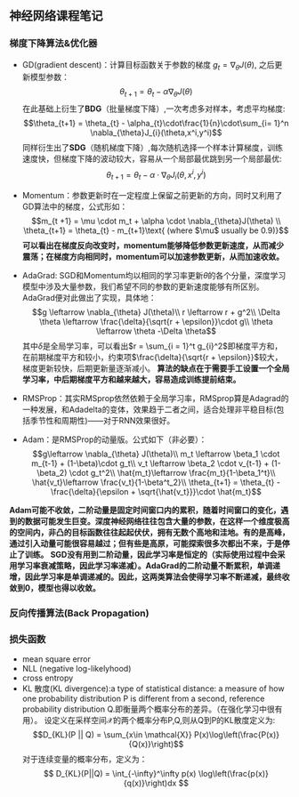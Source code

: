 ## 神经网络课程笔记
### 梯度下降算法&优化器
- GD(gradient descent)：计算目标函数关于参数的梯度 $g_t = \nabla_{\theta}J(\theta)$, 之后更新模型参数：$$\theta_{t +1} = \theta_{t} - \alpha \nabla_{\theta}J(\theta)$$在此基础上衍生了**BDG**（批量梯度下降）,一次考虑多对样本，考虑平均梯度:$$\theta_{t+1} = \theta_{t} - \alpha_{t}\cdot\frac{1}{n}\cdot\sum_{i= 1}^n \nabla_{\theta}J_{i}(\theta,x^i,y^i)$$同样衍生出了**SDG**（随机梯度下降）,每次随机选择一个样本计算梯度，训练速度快，但梯度下降的波动较大，容易从一个局部最优跳到另一个局部最优:$$\theta_{t+1} = \theta_{t} - \alpha\cdot \nabla_{\theta}J_{i}(\theta,x^i,y^i)$$

- Momentum：参数更新时在一定程度上保留之前更新的方向，同时又利用了GD算法中的梯度，公式形如：
  $$m_{t +1} = \mu \cdot m_t + \alpha \cdot \nabla_{\theta}J(\theta) \\ 
  \theta_{t+1} = \theta_{t} - m_{t+1}\text{ (where $\mu$ usually be 0.9)}$$**可以看出在梯度反向改变时，momentum能够降低参数更新速度，从而减少震荡；在梯度方向相同时，momentum可以加速参数更新，从而加速收敛。**

- AdaGrad: SGD和Momentum均以相同的学习率更新$\theta$的各个分量，深度学习模型中涉及大量参数，我们希望不同的参数的更新速度能够有所区别。AdaGrad便对此做出了实现，具体地：
  $$g \leftarrow \nabla_{\theta} J(\theta)\\
  r \leftarrow r + g^2\\
  \Delta \theta \leftarrow \frac{\delta}{\sqrt{r + \epsilon}}\cdot g\\
  \theta \leftarrow \theta -\Delta \theta$$其中$\delta$是全局学习率，可以看出$r = \sum_{i = 1}^t g_{i}^2$即梯度平方和，在前期梯度平方和较小，约束项$\frac{\delta}{\sqrt{r + \epsilon}}$较大，梯度更新较快，后期更新量逐渐减小。
  **算法的缺点在于需要手工设置一个全局学习率，中后期梯度平方和越来越大，容易造成训练提前结束。**

- RMSProp：其实RMSprop依然依赖于全局学习率，RMSprop算是Adagrad的一种发展，和Adadelta的变体，效果趋于二者之间，适合处理非平稳目标(包括季节性和周期性)——对于RNN效果很好。

- Adam：是RMSProp的动量版。公式如下（非必要）：
  $$g\leftarrow \nabla_{\theta} J(\theta)\\
  m_t \leftarrow \beta_1 \cdot m_{t-1} + (1-\beta)\cdot g_t\\
  v_t \leftarrow \beta_2 \cdot v_{t-1} + (1-\beta_2) \cdot g_t^2\\
  \hat{m_t}\leftarrow \frac{m_t}{1-\beta_1^t}\\
  \hat{v_t}\leftarrow \frac{v_t}{1-\beta^t_2}\\
  \theta_{t+1} = \theta_{t} - \frac{\delta}{\epsilon + \sqrt{\hat{v_t}}}\cdot \hat{m_t}$$

**Adam可能不收敛，二阶动量是固定时间窗口内的累积，随着时间窗口的变化，遇到的数据可能发生巨变。深度神经网络往往包含大量的参数，在这样一个维度极高的空间内，非凸的目标函数往往起起伏伏，拥有无数个高地和洼地。有的是高峰，通过引入动量可能很容易越过；但有些是高原，可能探索很多次都出不来，于是停止了训练。**
**SGD没有用到二阶动量，因此学习率是恒定的（实际使用过程中会采用学习率衰减策略，因此学习率递减）。AdaGrad的二阶动量不断累积，单调递增，因此学习率是单调递减的。因此，这两类算法会使得学习率不断递减，最终收敛到0，模型也得以收敛。**
### 反向传播算法(Back Propagation)
### 损失函数
- mean square error
- NLL (negative log-likelyhood)
- cross entropy
- KL 散度(KL divergence):a type of statistical distance: a measure of how one probability distribution P is different from a second, reference probability distribution Q.即衡量两个概率分布的差异。（在强化学习中很有用）。
  设定义在采样空间$\mathcal{X}$的两个概率分布P,Q,则从Q到P的KL散度定义为:$$D_{KL}(P || Q) = \sum_{x\in \mathcal{X}} P(x)\log\left(\frac{P(x)}{Q(x)}\right)$$对于连续变量的概率分布，定义为：
  $$ D_{KL}(P||Q) = \int_{-\infty}^\infty p(x) \log\left(\frac{p(x)}{q(x)}\right)dx $$

